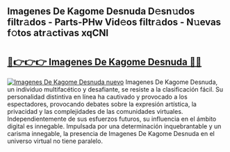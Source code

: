 ## Imagenes De Kagome Desnuda D𝚎sn𝚞dos filtr𝚊dos - Parts-PHw Vid𝚎os filtr𝚊dos - N𝚞evas f𝚘tos atr𝚊ctivas xqCNl

# <h2><a href="http://mb0i2w.tromn.icu/?c=Imagenes+De+Kagome+Desnuda">🔗👉👉👉 Imagenes De Kagome Desnuda 🔗🔗</a></h2>

[![Imagenes De Kagome Desnuda nuevo](https://i.imgur.com/pEAQMta.gif)](http://mb0i2w.tromn.icu/?c=Imagenes+De+Kagome+Desnuda)
Imagenes De Kagome Desnuda, un individuo multifacético y desafiante, se resiste a la clasificación fácil. Su personalidad distintiva en línea ha cautivado y provocado a los espectadores, provocando debates sobre la expresión artística, la privacidad y las complejidades de las comunidades virtuales. Independientemente de sus esfuerzos futuros, su influencia en el ámbito digital es innegable. Impulsada por una determinación inquebrantable y un carisma innegable, la presencia de Imagenes De Kagome Desnuda en el universo virtual no tiene paralelo.
